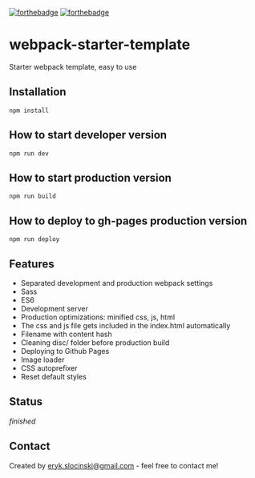 [![forthebadge](https://forthebadge.com/images/badges/built-with-love.svg)](https://forthebadge.com) [![forthebadge](https://forthebadge.com/images/badges/gluten-free.svg)](https://forthebadge.com)

# webpack-starter-template

Starter webpack template, easy to use

## Installation

```
npm install
```

## How to start developer version

```
npm run dev
```

## How to start production version

```
npm run build
```

## How to deploy to gh-pages production version

```
npm run deploy
```

## Features

- Separated development and production webpack settings
- Sass
- ES6
- Development server
- Production optimizations: minified css, js, html
- The css and js file gets included in the index.html automatically
- Filename with content hash
- Cleaning disc/ folder before production build
- Deploying to Github Pages
- Image loader
- CSS autoprefixer
- Reset default styles

## Status

_finished_

## Contact

Created by <eryk.slocinski@gmail.com> - feel free to contact me!
